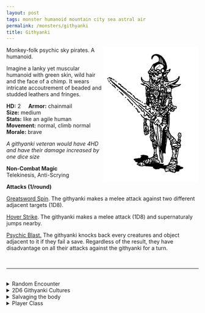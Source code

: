 ```yaml
---
layout: post
tags: monster humanoid mountain city sea astral air
permalink: /monsters/githyanki
title: Githyanki
---
```


<img align="right" width=250px src="/images/githyanki.jpg" alt="Russ Nicholson in the DnD Fiend Folio">

Monkey-folk psychic sky pirates. A humanoid.

Imagine a lanky yet muscular humanoid with green skin, wild hair and the face of a chimp. It wears intricate accoutrement of beaded and studded leathers and fringes.

**HD:** 2  &nbsp; &nbsp;  **Armor:** chainmail <br>
**Size:** medium <br>
**Stats:** like an agile human<br>
**Movement:** normal, climb normal <br>
**Morale:** brave <br>

*A githyanki veteran would have 4HD and have their damage increased by one dice size*

**Non-Combat Magic** <br>
Telekinesis, Anti-Scrying

**Attacks (1/round)**

<ins>Greatsword Spin</ins>.  The githyanki makes a melee attack against two different adjacent targets (1D8).

<ins>Hover Strike</ins>. The githyanki makes a melee attack (1D8) and supernaturaly jumps nearby.

<ins>Psychic Blast.</ins> The githyanki knocks back every creatures and object adjacent to it if they fail a save. Regardless of the result, they have disadvantage on all their attacks against the githyanki for a turn.

<br>

---

<br> 

<details markdown="1">
<summary>Random Encounter</summary>

1. **Monster:** 2D4 githyankis & ... (roll a D6):
  1. nothing
  1. 1D4 of them are gish [knights](https://saltygoo.github.io/monsters/knight)
  1. 1 of them is a veteran planar [knight](https://saltygoo.github.io/monsters/knight)
  1. a young [dragon](https://saltygoo.github.io/list/monsters-beast)
  1. 1D4 of them are [mages](https://saltygoo.github.io/monsters/mage)
  1. roll twice
3. **Lair:** Armored spelljammer ship. <br>	&nbsp; OR <br>	**Omen:** The sound of multiple portals opening.
4. **Spoor:** Arcane remnents of planar breaches.
5. **Tracks:** Arcane remnents of teleportation.
6. **Trace:** A decapitated head, floating mid-air.
7. **Trace:** The survivor of a raid.

</details>

<details markdown="1">
<summary>2D6 Githyanki Cultures</summary>

Combine the result of both tables to get the broad lines of this humanoid culture in this part of the world.

**Cultures**
1. The ones that raid the material plane for raw materials not found in the astral sea.
1. The ones that relentlessly chase illithids. 
1. The ones that are sky pirates.
1. The ones hold monasteries in the material world where their youngs can train and age.
1. The ones that hunt down those who steal their mighty silver swords.
1. The ones that travel in search for a hospitable world.

**Features**
1. They follow the allmighty lich queen.
1. They are stranded on this world with no way back.
1. The best among them are bound to a red dragon.
1. Their rigid caste system is on the verge of collapse because of a lack of raw materials.
1. They are slaves to a mind-controling aberration.
1. They live on a capital ship with other species.

</details>

<details markdown="1">
<summary>Salvaging the body</summary>
  
Find their sword, and ... (Roll as many times as the HD of the monster)

1. Nothing.
1. It is made of silver.
1. Cool leather armor.
1. Astral crystals which allow you to avoid 1 encounter in the astral sea.
1. A grappling hook.
1. A bag of gems (valuable).
</details>

<details markdown="1">
<summary>Player Class</summary>
Play as a [githyanki](/class/magic-user/gith)!
</details>
